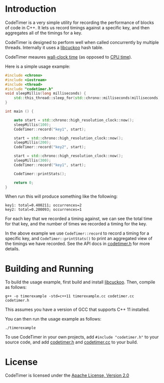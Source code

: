 # Introduction

CodeTimer is a very simple utility for recording the performance of blocks of code in C++. It lets us record timings against a specific key,
and then aggregates all of the timings for a key.

CodeTimer is designed to perform well when called concurrently by multiple threads. Internally it uses a
[libcuckoo](https://github.com/efficient/libcuckoo) hash table.

CodeTimer meaures [wall-clock time](https://en.wikipedia.org/wiki/Wall-clock_time) (as opposed to [CPU time](https://en.wikipedia.org/wiki/CPU_time)).

Here is a simple usage example:

```c++
#include <chrono>
#include <iostream>
#include <thread>
#include "codetimer.h"
void sleepMillis(long milliseconds) {
    std::this_thread::sleep_for(std::chrono::milliseconds(milliseconds));
}

int main () {

    auto start = std::chrono::high_resolution_clock::now();
    sleepMillis(100);
    CodeTimer::record("key1", start);

    start = std::chrono::high_resolution_clock::now();
    sleepMillis(200);
    CodeTimer::record("key2", start);

    start = std::chrono::high_resolution_clock::now();
    sleepMillis(300);
    CodeTimer::record("key1", start);

    CodeTimer::printStats();

    return 0;
}
```

When run this will produce something like the following:

```
key1: total=0.400211; occurrences=2
key2: total=0.200093; occurrences=1
```

For each key that we recorded a timing against, we can see the total time for that key, and the number of times we recorded a timing for the key.

In the above example we use `CodeTimer::record` to record a timing for a specific key, and ```CodeTimer::printStats()``` to print an aggregated view
of the timings we have recorded. See the API docs in [codetimer.h](codetimer.h) for more details.

# Building and Running

To build the usage example, first build and install [libcuckoo](https://github.com/efficient/libcuckoo). Then, compile as follows:

```
g++ -o timerexample -std=c++11 timerexample.cc codetimer.cc codetimer.h
```

This assumes you have a version of GCC that supports C++ 11 installed.

You can then run the usage example as follows:

```
./timerexample
```

To use CodeTimer in your own projects, add `#include "codetimer.h"` to your source code, and add
[codetimer.h](codetimer.h) and [codetimer.cc](codetimer.cc) to your build.

# License

CodeTimer is licensed under the [Apache License, Version 2.0](LICENSE.md)
















